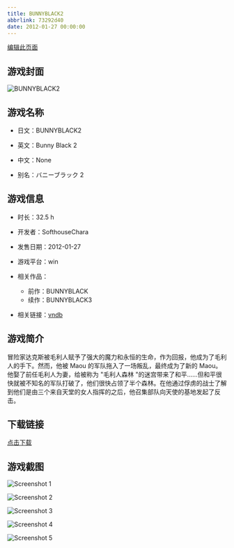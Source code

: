 ```yaml
---
title: BUNNYBLACK2
abbrlink: 73292d40
date: 2012-01-27 00:00:00
---
```

[编辑此页面](https://github.com/ACG-3/ADV3-source/blob/main/source/_posts/BUNNYBLACK2.md)

## 游戏封面

![BUNNYBLACK2](https://pan.timero.xyz/d/onedrive/img_lib_001/BUNNYBLACK2_cover.avif)


## 游戏名称

- 日文：BUNNYBLACK2
- 英文：Bunny Black 2
- 中文：None

- 别名：バニーブラック 2


## 游戏信息

- 时长：32.5 h
- 开发者：SofthouseChara
- 发售日期：2012-01-27
- 游戏平台：win
- 相关作品：
   - 前作：BUNNYBLACK
   - 续作：BUNNYBLACK3

- 相关链接：[vndb](https://vndb.org/v8192)


## 游戏简介

冒险家达克斯被毛利人赋予了强大的魔力和永恒的生命，作为回报，他成为了毛利人的手下。然而，他被 Maou 的军队拖入了一场叛乱，最终成为了新的 Maou。他娶了前任毛利人为妻，给被称为 "毛利人森林 "的迷宫带来了和平......但和平很快就被不知名的军队打破了，他们很快占领了半个森林。在他通过俘虏的战士了解到他们是由三个来自天堂的女人指挥的之后，他召集部队向天使的基地发起了反击。




## 下载链接

[点击下载](https://pan.timero.xyz/onedrive/adv_lib_001/BUNNYBLACK2)


## 游戏截图


![Screenshot 1](https://pan.timero.xyz/d/onedrive/img_lib_001/BUNNYBLACK2_Screenshot_1.avif)

![Screenshot 2](https://pan.timero.xyz/d/onedrive/img_lib_001/BUNNYBLACK2_Screenshot_2.avif)

![Screenshot 3](https://pan.timero.xyz/d/onedrive/img_lib_001/BUNNYBLACK2_Screenshot_3.avif)

![Screenshot 4](https://pan.timero.xyz/d/onedrive/img_lib_001/BUNNYBLACK2_Screenshot_4.avif)

![Screenshot 5](https://pan.timero.xyz/d/onedrive/img_lib_001/BUNNYBLACK2_Screenshot_5.avif)

